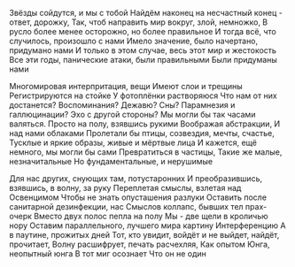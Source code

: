 Звёзды сойдутся, и мы с тобой
Найдём наконец на несчастный конец - ответ, дорожку,
Так, чтоб направить мир вокруг, злой, немножко, 
В русло более менее осторожно, но более правильное
И тогда всё, что случилось, произошло с нами
Имело значение, было начертано, придумано нами
И только в этом случае, весь этот мир и жестокость
Все эти годы, панические атаки, были правильными
Были придуманы нами



Многомировая интерпритация, вещи
Имеют слои и трещины
Регистрируются на стойке
У фотоплёнки растворяюся
Что нам от них достанется?
Воспоминания? Дежавю? Сны?
Парамнезия и галлюцинации?
Эхо с другой стороны?
Мы могли бы так часами валяться.
Просто на полу, взявшись рукими
Воображая абстракции,
И над нами облаками
Пролетали бы птицы, созвездия, мечты, счастье, 
Тусклые и яркие образы, живые и мёртвые лица
И кажется, ещё немного, мы  могли бы сами
Превратиться в частицы, 
Такие же малые, незначитальные
Но фундаментальные, и нерушимые

Для нас других, снующих там, потустаронних
И преобразившись, взявшись, в волну, за руку
Переплетая смыслы, взлетая над Освенцимом
Чтобы не знать опусташения разлуки
Оставить после санитарной дезинфекции, нас
Смыслов коллапс, бывших тел прах-очерк
Вместо двух полос пепла на полу
Мы - две щели в кроличью нору
Оставим параллельного, лучшего мира картину
Интерференцию
А в паутине, прожитых дней
Тот, кто увидит, войдёт и не выйдет, найдёт, прочитает,
Волну расшифрует, печать расчехляя,
Как опытом Юнга, неопытный юнга
В тот миг осознает
Что он не один





 
